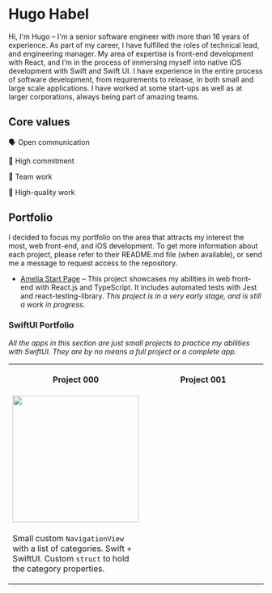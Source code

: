 # Hugo Habel

Hi, I'm Hugo – I'm a senior software engineer with more than 16 years of experience. As part of my career, I have fulfilled the roles of technical lead, and engineering manager. My area of expertise is front-end development with React, and I’m in the process of immersing myself into native iOS development with Swift and Swift UI. I have experience in the entire process of software development, from requirements to release, in both small and large scale applications. I have worked at some start-ups as well as at larger corporations, always being part of amazing teams.

## Core values
🗣️ Open communication

🤝 High commitment 

👥 Team work

💎 High-quality work

## Portfolio

I decided to focus my portfolio on the area that attracts my interest the most, web front-end, and iOS development. To get more information about each project, please refer to their README.md file (when available), or send me a message to request access to the repository.

- [Amelia Start Page](https://hugohabel.github.io/amelia-start-page/) – This project showcases my abilities in web front-end with React.js and TypeScript. It includes automated tests with Jest and react-testing-library. *This project is in a very early stage, and is still a work in progress*.

### SwiftUI Portfolio

*All the apps in this section are just small projects to practice my abilities with SwiftUI. They are by no means a full project or a complete app.*

<table>
  <th width="50%">
    <p>Project 000</p>
  </th>
  <th width="50%">
    <p>Project 001</p>
  </th>
  <tr>
    <td align="center">
      <img src="https://github.com/hugohabel/swiftui-portfolio-000/blob/main/SwiftUIPortfolio000%20-%20DarkMode.gif" width="250" />
    </td>
  </tr>
  <tr>
    <td>
      <p>Small custom <code>NavigationView</code> with a list of categories. Swift + SwiftUI. Custom <code>struct</code> to hold the category properties.</p>
    </td>
  </tr>
</table>
